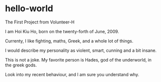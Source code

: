 # hello-world
The First Project from Volunteer-H


I am Hoi Kiu Ho, born on the twenty-forth of June, 2009.

Currenty, I like fighting, maths, Greek, and a whole lot of things.

I would describe my personality as violent, smart, cunning and a bit insane.

This is not a joke. My favorite person is Hades, god of the underworld, in the greek gods. 

Look into my recent behaviour, and I am sure you understand why.
